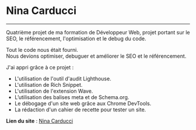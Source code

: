 # Nina Carducci

---

Quatrième projet de ma formation de Développeur Web, projet portant sur le SEO, le référencement, l'optimisation et le debug du code.

Tout le code nous était fourni.  
Nous devions optimiser, debuguer et améliorer le SEO et le référencement.

J'ai appri grâce à ce projet :

- L'utilisation de l'outil d'audit Lighthouse.
- L'utilisation de Rich Snippet.
- L'utilisation de l'extension Wave.
- L’utilisation des balises meta et de Schema.org.
- Le débogage d'un site web grâce aux Chrome DevTools.
- La rédaction d'un cahier de recette pour tester un site.

**Lien du site** : [Nina Carducci](https://dirtdover.github.io/Nina-Carducci-/)
